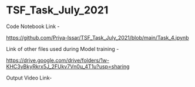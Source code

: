 # TSF_Task_July_2021

Code Notebook Link -

https://github.com/Priya-Issar/TSF_Task_July_2021/blob/main/Task_4.ipynb

Link of other files used during Model training -

https://drive.google.com/drive/folders/1w-KHC3yBkyRkrx5J_2FUkv7Vn0u_4T1u?usp=sharing

Output Video Link-


